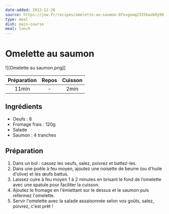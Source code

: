 ```yaml
---
date-added: 2022-12-28
source: https://jow.fr/recipes/omelette-au-saumon-8fevgewq2335kwob0y90
type: meal
dish: main-course
meal: lunch
---
```


# Omelette au saumon

![[Omelette au saumon.png]]

| Préparation | Repos | Cuisson |
|:-----------:|:-----:|:-------:|
|    11min    |   -   |  2min   |

## Ingrédients

- Oeufs : 8
- Fromage frais : 120g
- Salade
- Saumon : 4 tranches

## Préparation

1. Dans un bol : cassez les oeufs, salez, poivrez et battez-les.
2. Dans une poêle à feu moyen, ajoutez une noisette de beurre (ou d'huile d'olive) et les œufs battus.
3. Laissez cuire à feu moyen 1 à 2 minutes en brisant le fond de l’omelette avec une spatule pour faciliter la cuisson.
4. Ajoutez le fromage en l'émiettant sur le dessus et le saumon puis refermez l'omelette.
5. Servir l'omelette avec la salade assaisonnée selon vos goûts, salez, poivrez, c'est prêt !
